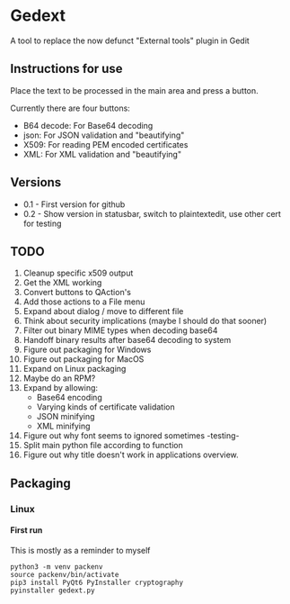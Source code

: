 # Gedext
A tool to replace the now defunct "External tools" plugin in Gedit

## Instructions for use
Place the text to be processed in the main area and press a button.

Currently there are four buttons:
* B64 decode: For Base64 decoding
* json: For JSON validation and "beautifying"
* X509: For reading PEM encoded certificates
* XML: For XML validation and "beautifying"

## Versions
* 0.1 - First version for github
* 0.2 - Show version in statusbar, switch to plaintextedit, use other cert for testing

## TODO
1. Cleanup specific x509 output
2. Get the XML working
3. Convert buttons to QAction's
4. Add those actions to a File menu
5. Expand about dialog / move to different file
6. Think about security implications (maybe I should do that sooner)
7. Filter out binary MIME types when decoding base64
8. Handoff binary results after base64 decoding to system
9. Figure out packaging for Windows
10. Figure out packaging for MacOS
11. Expand on Linux packaging
12. Maybe do an RPM?
13. Expand by allowing:
    * Base64 encoding
    * Varying kinds of certificate validation
    * JSON minifying
    * XML minifying
14. Figure out why font seems to ignored sometimes -testing-
15. Split main python file according to function
16. Figure out why title doesn't work in applications overview.

## Packaging

### Linux

#### First run

This is mostly as a reminder to myself

    python3 -m venv packenv
    source packenv/bin/activate
    pip3 install PyQt6 PyInstaller cryptography
    pyinstaller gedext.py
